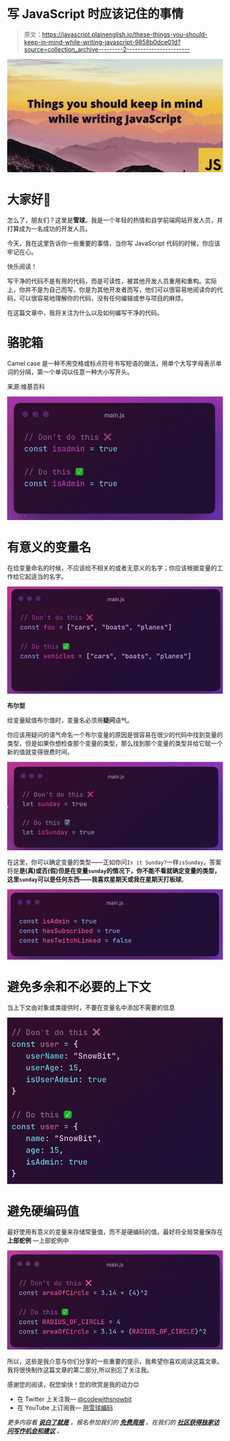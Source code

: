 # 写 JavaScript 时应该记住的事情

> 原文：<https://javascript.plainenglish.io/these-things-you-should-keep-in-mind-while-writing-javascript-9858b0dce01d?source=collection_archive---------2----------------------->

![](img/d1d7e051a900be0820d39e6dc05df4b7.png)

# 大家好👋

怎么了，朋友们？这里是**雪球**。我是一个年轻的热情和自学前端网站开发人员，并打算成为一名成功的开发人员。

今天，我在这里告诉你一些重要的事情，当你写 JavaScript 代码的时候，你应该牢记在心。

快乐阅读！

写干净的代码不是有用的代码，而是可读性，被其他开发人员重用和重构。实际上，你并不是为自己而写，你是为其他开发者而写，他们可以很容易地阅读你的代码，可以很容易地理解你的代码，没有任何编辑或参与项目的麻烦。

在这篇文章中，我将关注为什么以及如何编写干净的代码。

# 骆驼箱

Camel case 是一种不用空格或标点符号书写短语的做法，用单个大写字母表示单词的分隔，第一个单词以任意一种大小写开头。

来源:维基百科

![](img/4fe339aedf08f4ba2eca8f6cad2afda0.png)

# 有意义的变量名

在给变量命名的时候，不应该给不相关的或者无意义的名字；你应该根据变量的工作给它起适当的名字。

![](img/5869abe58c63dab9af7919c731115644.png)

**布尔型**

给变量赋值布尔值时，变量名必须用**疑问**语气。

你应该用疑问的语气命名一个布尔变量的原因是很容易在很少的代码中找到变量的类型，但是如果你想检查那个变量的类型，那么找到那个变量的类型并给它赋一个新的值就变得很费时间。

![](img/f8ae8371e8a5acd06bae4cad61389318.png)

在这里，你可以确定变量的类型——正如你问`Is it Sunday?`一样`isSunday`，答案将是**是(真)**或**否(假)**但是在变量`sunday`的情况下，你不能不看就确定变量的类型，这里`sunday`可以是任何东西——**我喜欢星期天**或**我在星期天打板球**。

![](img/ecd513eb32517f85211158e482088d82.png)

# 避免多余和不必要的上下文

当上下文由对象或类提供时，不要在变量名中添加不需要的信息

![](img/6091de32796508e6d8285bb64334b6e7.png)

# 避免硬编码值

最好使用有意义的变量来存储常量值，而不是硬编码的值。最好将全局常量保存在**上部蛇例** —上部蛇例中

![](img/dc5bbb43f9932946e3c84a8dcebcff79.png)

所以，这些是我介意与你们分享的一些重要的提示，我希望你喜欢阅读这篇文章。我将很快制作这篇文章的第二部分,所以别忘了关注我。

感谢您的阅读，祝您愉快！您的欣赏是我的动力😊

*   在 Twitter 上关注我— [@codewithsnowbit](https://twitter.com/codewithsnowbit)
*   在 YouTube 上订阅我— [用雪球编码](https://www.youtube.com/channel/UCNTKqF1vhFYX_v0ERnUa1RQ?view_as=subscriber&sub_confirmation=1)

*更多内容看* [***说白了就是***](http://plainenglish.io/) *。报名参加我们的* [***免费周报***](http://newsletter.plainenglish.io/) *。在我们的* [***社区获得独家访问写作机会和建议***](https://discord.gg/GtDtUAvyhW) *。*